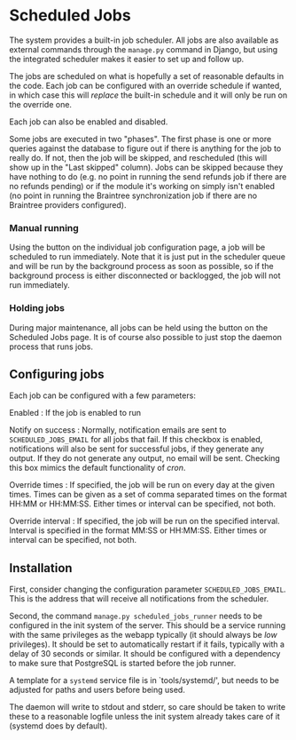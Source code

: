 # Scheduled Jobs

The system provides a built-in job scheduler. All jobs are also
available as external commands through the `manage.py` command in
Django, but using the integrated scheduler makes it easier to set up
and follow up.

The jobs are scheduled on what is hopefully a set of reasonable
defaults in the code. Each job can be configured with an override
schedule if wanted, in which case this will *replace* the built-in
schedule and it will only be run on the override one.

Each job can also be enabled and disabled.

Some jobs are executed in two "phases". The first phase is one or
more queries against the database to figure out if there is anything
for the job to really do. If not, then the job will be skipped, and
rescheduled (this will show up in the "Last skipped" column). Jobs can
be skipped because they have nothing to do (e.g. no point in running
the send refunds job if there are no refunds pending) or if the module
it's working on simply isn't enabled (no point in running the
Braintree synchronization job if there are no Braintree providers
configured).


### Manual running

Using the button on the individual job configuration page, a job will
be scheduled to run immediately. Note that it is just put in the
scheduler queue and will be run by the background process as soon as
possible, so if the background process is either disconnected or
backlogged, the job will not run immediately.

### Holding jobs

During major maintenance, all jobs can be held using the button on the
Scheduled Jobs page. It is of course also possible to just stop the daemon
process that runs jobs.

## Configuring jobs

Each job can be configured with a few parameters:

Enabled
: If the job is enabled to run

Notify on success
: Normally, notification emails are sent to `SCHEDULED_JOBS_EMAIL` for
all jobs that fail. If this checkbox is enabled, notifications will
also be sent for successful jobs, if they generate any output. If they
do not generate any output, no email will be sent. Checking this box
mimics the default functionality of *cron*.

Override times
: If specified, the job will be run on every day at the given
times. Times can be given as a set of comma separated times on the
format HH:MM or HH:MM:SS. Either times or interval can be specified,
not both.

Override interval
: If specified, the job will be run on the specified
interval. Interval is specified in the format MM:SS or
HH:MM:SS. Either times or interval can be specified, not both.


## Installation

First, consider changing the configuration parameter
`SCHEDULED_JOBS_EMAIL`. This is the address that will receive all
notifications from the scheduler.

Second, the command `manage.py scheduled_jobs_runner` needs to be
configured in the init system of the server. This should be a service
running with the same privileges as the webapp typically (it should
always be *low* privileges). It should be set to automatically restart
if it fails, typically with a delay of 30 seconds or similar. It
should be configured with a dependency to make sure that PostgreSQL is
started before the job runner.

A template for a `systemd` service file is in `tools/systemd/', but
needs to be adjusted for paths and users before being used.

The daemon will write to stdout and stderr, so care should be taken to
write these to a reasonable logfile unless the init system already
takes care of it (systemd does by default).
